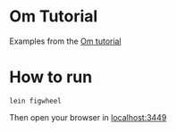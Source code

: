 # Om Tutorial

Examples from the [Om tutorial](https://github.com/omcljs/om/wiki/Basic-Tutorial)

# How to run

    lein figwheel

Then open your browser in [localhost:3449](http://localhost:3449)